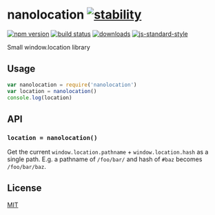 # nanolocation [![stability][0]][1]
[![npm version][2]][3] [![build status][4]][5]
[![downloads][8]][9] [![js-standard-style][10]][11]

Small window.location library

## Usage
```js
var nanolocation = require('nanolocation')
var location = nanolocation()
console.log(location)
```

## API
### `location = nanolocation()`
Get the current `window.location.pathname` + `window.location.hash` as a
single path. E.g. a pathname of `/foo/bar/` and hash of `#baz` becomes
`/foo/bar/baz`.

## License
[MIT](https://tldrlegal.com/license/mit-license)

[0]: https://img.shields.io/badge/stability-experimental-orange.svg?style=flat-square
[1]: https://nodejs.org/api/documentation.html#documentation_stability_index
[2]: https://img.shields.io/npm/v/nanolocation.svg?style=flat-square
[3]: https://npmjs.org/package/nanolocation
[4]: https://img.shields.io/travis/yoshuawuyts/nanolocation/master.svg?style=flat-square
[5]: https://travis-ci.org/yoshuawuyts/nanolocation
[6]: https://img.shields.io/codecov/c/github/yoshuawuyts/nanolocation/master.svg?style=flat-square
[7]: https://codecov.io/github/yoshuawuyts/nanolocation
[8]: http://img.shields.io/npm/dm/nanolocation.svg?style=flat-square
[9]: https://npmjs.org/package/nanolocation
[10]: https://img.shields.io/badge/code%20style-standard-brightgreen.svg?style=flat-square
[11]: https://github.com/feross/standard
